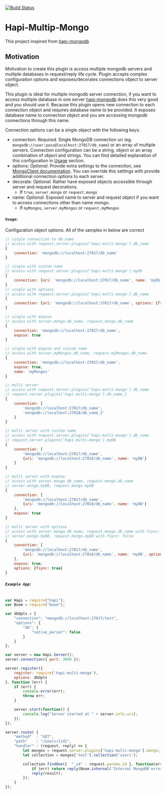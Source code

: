 [![Build Status](https://travis-ci.org/metoikos/hapi-multi-mongo.svg?branch=master)](https://travis-ci.org/metoikos/hapi-multi-mongo)
# Hapi-Multip-Mongo

This project inspired from [hapi-mongodb](https://github.com/Marsup/hapi-mongodb)
## Motivation

Motivation to create this plugin is access multiple mongodb servers and multiple databases in request/reply life cycle.
Plugin accepts complex configuration options and exposes/decorates connections object to server object.

This plugin is ideal for multiple mongodb server connection, if you want to access multiple database in one server
[hapi-mongodb](https://github.com/Marsup/hapi-mongodb) does this very good and you should use it. Because this plugin opens new
connection to each connection object and requires database name to be provided. It exposes database name to connection object
and you are accessing mongodb connections through this name.

Connection options can be a single object with the following keys:

- connection: *Required.* Single MongoDB connection uri (eg. `mongodb://user:pass@localhost:27017/db_name`) or an array of multiple servers.
Connection configuration can be a string, object or an array combination of object and strings.
You can find detailed explanation of this configuration in [Usage](#usage) section.
- options: *Optional.* Provide extra settings to the connection, see [MongoClient documentation](http://mongodb.github.io/node-mongodb-native/driver-articles/mongoclient.html#mongoclient-connect-options). You can override this settings with provide additional connection options to each server.
- decorate: *Optional.* Rather have exposed objects accessible through server and request decorations.
    - If `true`, `server.mongo` or `request.mongo`
- name: *Optional.* Exposed name to server and request object if you want to access connections other than name mongo.
    - If `myMongos`, `server.myMongos` or `request.myMongos`

#### `Usage`:

Configuration object options. All of the samples in below are correct
```js
// single connection to db_name
// access with request.server.plugins['hapi-multi-mongo'].db_name
{
    connection: 'mongodb://localhost:27017/db_name'
}

// single with custom name
// access with request.server.plugins['hapi-multi-mongo'].myDb
{
    connection: {uri: 'mongodb://localhost:27017/db_name', name: 'myDb'}
}
// single with options
// access with request.server.plugins['hapi-multi-mongo'].db_name
{
    connection: {uri: 'mongodb://localhost:27017/db_name', options: {fsync: true}}
}

// single with expose
// access with server.mongo.db_name, request.mongo.db_name
{
    connection: 'mongodb://localhost:27017/db_name',
    expose: true
}

// single with expose and custom name
// access with server.myMongos.db_name, request.myMongos.db_name
{
    connection: 'mongodb://localhost:27017/db_name',
    expose: true,
    name: 'myMongos'
}

// multi server
// access with request.server.plugins['hapi-multi-mongo'].db_name
// request.server.plugins['hapi-multi-mongo'].db_name_2
{
    connection: [
        'mongodb://localhost:27017/db_name',
        'mongodb://localhost:27018/db_name_2'
    ]
}

// multi server with custom name
// access with request.server.plugins['hapi-multi-mongo'].db_name
// request.server.plugins['hapi-multi-mongo'].myDB
{
    connection: [
        'mongodb://localhost:27017/db_name',
        {uri: 'mongodb://localhost:27018/db_name', name: 'myDB'}
    ]
}

// multi server with expose
// access with server.mongo.db_name, request.mongo.db_name
// server.mongo.myDB, request.mongo.myDB
{
    connection: [
        'mongodb://localhost:27017/db_name',
        {uri: 'mongodb://localhost:27018/db_name', name: 'myDB'}
    ],
    expose: true
}

// multi server with options
// access with server.mongo.db_name, request.mongo.db_name with fsync: true
// server.mongo.myDB, request.mongo.myDB with fsync: false
{
    connection: [
        'mongodb://localhost:27017/db_name',
        {uri: 'mongodb://localhost:27018/db_name', name: 'myDB', options: {fsync: false}}
    ],
    expose: true,
    options: {fsync: true}
}

```
##### `Example App`:

```js

var Hapi = require("hapi");
var Boom = require("boom");

var dbOpts = {
    "connection": "mongodb://localhost:27017/test",
    "options": {
        "db": {
            "native_parser": false
        }
    }
};

var server = new Hapi.Server();
server.connection({ port: 3000 });

server.register({
    register: require('hapi-multi-mongo'),
    options: dbOpts
}, function (err) {
    if (err) {
        console.error(err);
        throw err;
    }

    server.start(function() {
        console.log("Server started at " + server.info.uri);
    });
});

server.route( {
    "method"  : "GET",
    "path"    : "/users/{id}",
    "handler" : (request, reply) => {
        let mongos = request.server.plugins['hapi-multi-mongo'].mongo;
        let collection = mongos['test'].collection('users');

        collection.findOne({  "_id" : request.params.id }, function(err, result) {
            if (err) return reply(Boom.internal('Internal MongoDB error', err));
            reply(result);
        });
    }
});
```
